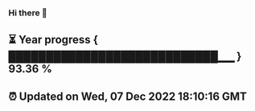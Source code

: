 ### Hi there 👋
⏳ Year progress { ████████████████████████████▁▁ } 93.36 %
---
⏰ Updated on Wed, 07 Dec 2022 18:10:16 GMT
---
